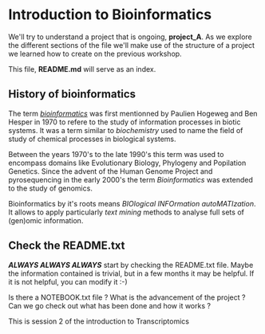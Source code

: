 # Introduction to Bioinformatics

We'll try to understand a project that is ongoing, **project_A**.
As we explore the different sections of the file we'll make use of the structure of a project we learned how to create on the previous workshop.

This file, **README.md** will serve as an index.


## History of bioinformatics

The term [_bioinformatics_](https://en.wikipedia.org/wiki/Bioinformatics) was first mentionned by Paulien Hogeweg and Ben Hesper in 1970 to refere to the study of information processes in biotic systems. It was a term similar to _biochemistry_ used to name the field of study of chemical processes in biological systems. 

Between the years 1970's to the late 1990's this term was used to encompass domains like Evolutionary Biology, Phylogeny and Popilation Genetics. Since the advent of the Human Genome Project and pyrosequencing in the early 2000's the term _Bioinformatics_ was extended to the study of genomics.

Bioinformatics by it's roots means _BIOlogical INFOrmation autoMATIzation_. It allows to apply particularly _text mining_ methods to analyse full sets of (gen)omic information.

## Check the README.txt

**_ALWAYS ALWAYS ALWAYS_** start by checking the README.txt file.
Maybe the information contained is trivial, but in a few months it may be helpful.
If it is not helpful, you can modify it :-)


Is there a NOTEBOOK.txt file ? What is the advancement of the project ?
Can we go check out what has been done and how it works ?



This is session 2 of the introduction to Transcriptomics

